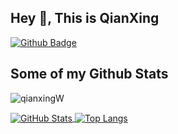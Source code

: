 ## Hey 👋, This is QianXing

[![Github Badge](https://img.shields.io/badge/-qianxingW-grey?style=flat&logo=github&logoColor=white&link=https://github.com/qianxingW/)](https://www.github.com/qianxingW/)
## Some of my Github Stats
<p align=left> <img src=https://komarev.com/ghpvc/?username=qianxingW alt=qianxingW /> </p>

<a href="https://github.com/qianxingW">
  <img align="center" alt="GitHub Stats" src="https://github-readme-stats.vercel.app/api?username=qianxingW&show_icons=true&include_all_commits=true" />
</a>
<a href="https://github.com/qianxingW">
  <img align="center" alt="Top Langs" src="https://github-readme-stats.vercel.app/api/top-langs/?username=qianxingW&layout=compact" />
</a>

<!--
**qianxingW/qianxingW** is a ✨ _special_ ✨ repository because its `README.md` (this file) appears on your GitHub profile.

Here are some ideas to get you started:

- 🔭 I’m currently working on ...
- 🌱 I’m currently learning ...
- 👯 I’m looking to collaborate on ...
- 🤔 I’m looking for help with ...
- 💬 Ask me about ...
- 📫 How to reach me: ...
- 😄 Pronouns: ...
- ⚡ Fun fact: ...
-->
